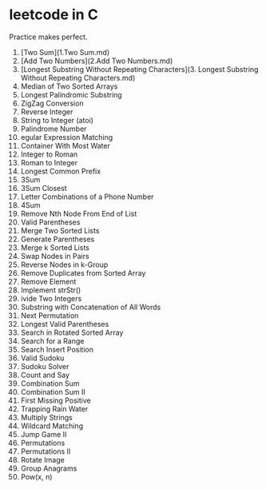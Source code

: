 # leetcode in C
Practice makes perfect.

1. [Two Sum](1.Two Sum.md)
2. [Add Two Numbers](2.Add Two Numbers.md)
3. [Longest Substring Without Repeating Characters](3. Longest Substring Without Repeating Characters.md)
4. Median of Two Sorted Arrays
5. Longest Palindromic Substring
6. ZigZag Conversion
7. Reverse Integer	
8. String to Integer (atoi)
9. Palindrome Number
10. egular Expression Matching
11. Container With Most Water
12. Integer to Roman
13. Roman to Integer	
14. Longest Common Prefix
15. 3Sum
16. 3Sum Closest
17. Letter Combinations of a Phone Number
18. 4Sum
19. Remove Nth Node From End of List
20. Valid Parentheses
21. Merge Two Sorted Lists
22. Generate Parentheses
23. Merge k Sorted Lists
24. Swap Nodes in Pairs	
25. Reverse Nodes in k-Group
26. Remove Duplicates from Sorted Array
27. Remove Element
28. Implement strStr()	
29. ivide Two Integers
30. Substring with Concatenation of All Words
31. Next Permutation
32. Longest Valid Parentheses
33. Search in Rotated Sorted Array
34. Search for a Range
35. Search Insert Position
36. Valid Sudoku	
37. Sudoku Solver
38. Count and Say
39. Combination Sum
40. Combination Sum II
41. First Missing Positive
42. Trapping Rain Water
43. Multiply Strings
44. Wildcard Matching
45. Jump Game II
46. Permutations
47. Permutations II
48. Rotate Image
49. Group Anagrams
50. Pow(x, n)

